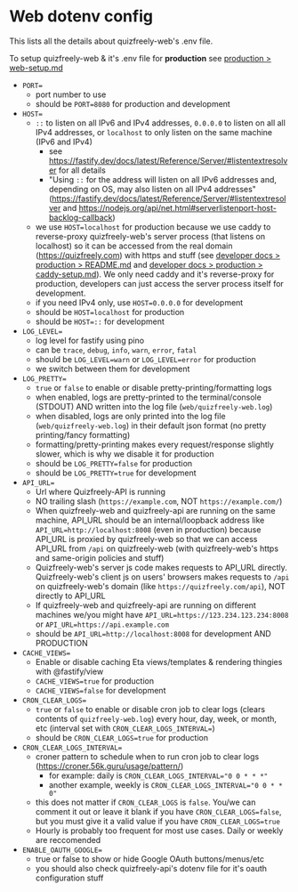 # Web dotenv config

This lists all the details about quizfreely-web's .env file.

To setup quizfreely-web & it's .env file for **production** see [production > web-setup.md](../production/web-setup.md)

- `PORT=`
    - port number to use
    - should be `PORT=8080` for production and development
- `HOST=`
    - `::` to listen on all IPv6 and IPv4 addresses, `0.0.0.0` to listen on all all IPv4 addresses, or `localhost` to only listen on the same machine (IPv6 and IPv4)
        - see https://fastify.dev/docs/latest/Reference/Server/#listentextresolver for all details
        - "Using `::` for the address will listen on all IPv6 addresses and, depending on OS, may also listen on all IPv4 addresses" (https://fastify.dev/docs/latest/Reference/Server/#listentextresolver and https://nodejs.org/api/net.html#serverlistenport-host-backlog-callback)
    - we use `HOST=localhost` for production because we use caddy to reverse-proxy quizfreely-web's server process (that listens on localhost) so it can be accessed from the real domain (https://quizfreely.com) with https and stuff (see [developer docs > production > README.md](../production/README.md) and [developer docs > production > caddy-setup.md](../production/caddy-setup.md)). We only need caddy and it's reverse-proxy for production, developers can just access the server process itself for development.
    - if you need IPv4 only, use `HOST=0.0.0.0` for development
    - should be `HOST=localhost` for production
    - should be `HOST=::` for development
- `LOG_LEVEL=`
    - log level for fastify using pino
    - can be `trace`, `debug`, `info`, `warn`, `error`, `fatal`
    - should be `LOG_LEVEL=warn` or `LOG_LEVEL=error` for production
    - we switch between them for development
- `LOG_PRETTY=`
    - `true` or `false` to enable or disable pretty-printing/formatting logs
    - when enabled, logs are pretty-printed to the terminal/console (STDOUT) AND written into the log file (`web/quizfreely-web.log`)
    - when disabled, logs are only printed into the log file (`web/quizfreely-web.log`) in their default json format (no pretty printing/fancy formatting)
    - formatting/pretty-printing makes every request/response slightly slower, which is why we disable it for production
    - should be `LOG_PRETTY=false` for production
    - should be `LOG_PRETTY=true` for development
- `API_URL=`
    - Url where Quizfreely-API is running
    - NO trailing slash (`https://example.com`, NOT `https://example.com/`)
    - When quizfreely-web and quizfreely-api are running on the same machine, API_URL should be an internal/loopback address like `API_URL=http://localhost:8008` (even in production) because API_URL is proxied by quizfreely-web so that we can access API_URL from `/api` on quizfreely-web (with quizfreely-web's https and same-origin policies and stuff)
    - Quizfreely-web's server js code makes requests to API_URL directly. Quizfreely-web's client js on users' browsers makes requests to `/api` on quizfreely-web's domain (like `https://quizfreely.com/api`), NOT directly to API_URL
    - If quizfreely-web and quizfreely-api are running on different machines we/you might have `API_URL=https://123.234.123.234:8008` or `API_URL=https://api.example.com`
    - should be `API_URL=http://localhost:8008` for development AND PRODUCTION
- `CACHE_VIEWS=`
    - Enable or disable caching Eta views/templates & rendering thingies with @fastify/view
    - `CACHE_VIEWS=true` for production
    - `CACHE_VIEWS=false` for development
- `CRON_CLEAR_LOGS=`
    - `true` or `false` to enable or disable cron job to clear logs (clears contents of `quizfreely-web.log`) every hour, day, week, or month, etc (interval set with `CRON_CLEAR_LOGS_INTERVAL=`)
    - should be `CRON_CLEAR_LOGS=true` for production
- `CRON_CLEAR_LOGS_INTERVAL=`
    - croner pattern to schedule when to run cron job to clear logs (https://croner.56k.guru/usage/pattern/)
        - for example: daily is `CRON_CLEAR_LOGS_INTERVAL="0 0 * * *"`
        - another example, weekly is `CRON_CLEAR_LOGS_INTERVAL="0 0 * * 0"`
    - this does not matter if `CRON_CLEAR_LOGS` is `false`. You/we can comment it out or leave it blank if you have `CRON_CLEAR_LOGS=false`, but you must give it a valid value if you have `CRON_CLEAR_LOGS=true`
    - Hourly is probably too frequent for most use cases. Daily or weekly are reccomended
- `ENABLE_OAUTH_GOOGLE=`
    - true or false to show or hide Google OAuth buttons/menus/etc
    - you should also check quizfreely-api's dotenv file for it's oauth configuration stuff

